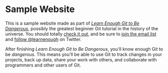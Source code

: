 #  Sample Website

This is a sample website made as part of [*Learn Enough Git to Be Dangerous*](http://learnenough.com/git-tutorial), possibly the greatest beginner Git tutorial in the history of the universe.  You should totally [check it out](http://learnenough.com/git-tutorial), and be sure to [join the email list](http:learnenough.com/#email_list) and [follow @learnenough](http://twitter.com/learnenough) on Twitter.

After finishing *Learn Enough Git to Be Dangerous*, you'll know enough Git to be *dangerous*.  This means you'll be able to use Git to track changes in your projects, back up data, share your work with others, and collaborate with programmers and other users of Git.

